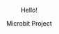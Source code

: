<!DOCTYPE html>
<html>
<head>
<style>
p {
  color: black;
  text-align: center;
} 
</style>
</head>
<body>

<p>Hello!</p>
<p>Microbit Project</p>

</body>
</html>

